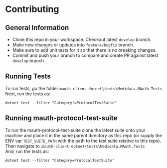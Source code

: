 # Contributing

## General Information
* Clone this repo in your workspace. Checkout latest `develop` branch.
* Make new changes or updates into `feature/bugfix` branch.
* Make sure to add unit tests for it so that there is no breaking changes.
* Commit and push your branch to compare and create PR against latest `develop` branch.

## Running Tests
To run tests, go the folder `mauth-client-dotnet\tests\Medidata.MAuth.Tests`
Next, run the tests as:

```
dotnet test --filter "Category!=ProtocolTestSuite"
```

## Running mauth-protocol-test-suite
To run the mauth-protocol-test-suite clone the latest suite onto your machine and place it in the same parent directory as this repo (or supply the ENV var 
`TEST_SUITE_PATH` with the path to the test suite relative to this repo).  
Then navigate to :`mauth-client-dotnet\tests\Medidata.MAuth.Tests`  
And, run the tests as:

```
dotnet test --filter "Category=ProtocolTestSuite"
```
